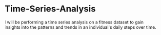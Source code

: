 # Time-Series-Analysis
I will be performing a time series analysis on a fitness dataset to gain insights into the patterns and trends in an individual's daily steps over time. 
